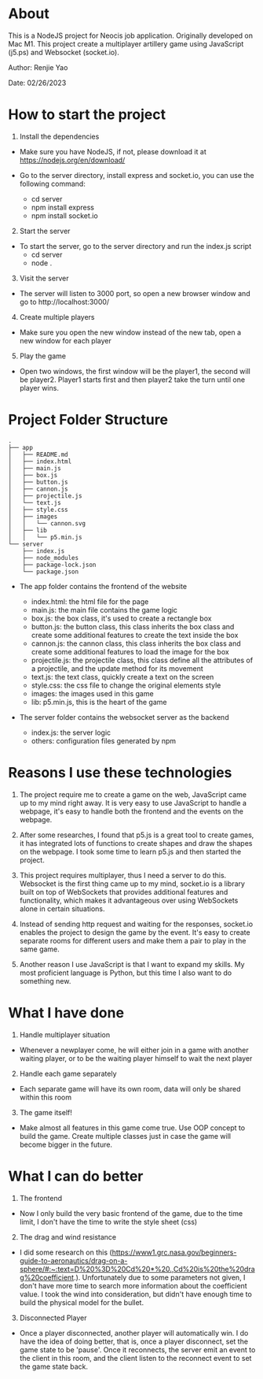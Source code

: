 # About
This is a NodeJS project for Neocis job application. Originally developed on Mac M1. This project create a multiplayer artillery game using JavaScript (j5.ps) and Websocket (socket.io).

Author: Renjie Yao

Date: 02/26/2023

# How to start the project
1. Install the dependencies

- Make sure you have NodeJS, if not, please download it at https://nodejs.org/en/download/

- Go to the server directory, install express and socket.io, you can use the following command:
     - cd server
     - npm install express
     - npm install socket.io
  
2. Start the server

- To start the server, go to the server directory and run the index.js script
  - cd server
  - node .
 
3. Visit the server

- The server will listen to 3000 port, so open a new browser window and go to http://localhost:3000/

4. Create multiple players

- Make sure you open the new window instead of the new tab, open a new window for each player

5. Play the game

- Open two windows, the first window will be the player1, the second will be player2. Player1 starts first and then player2 take the turn until one player wins.

# Project Folder Structure

```
.
├── app
│   ├── README.md
│   ├── index.html
│   ├── main.js
│   ├── box.js
│   ├── button.js
│   ├── cannon.js
│   ├── projectile.js
│   └── text.js
│   ├── style.css
│   ├── images
│   │   └── cannon.svg
│   ├── lib
│   │   └── p5.min.js
└── server
    ├── index.js
    ├── node_modules
    ├── package-lock.json
    └── package.json
```

- The app folder contains the frontend of the website
  - index.html: the html file for the page
  - main.js: the main file contains the game logic
  - box.js: the box class, it's used to create a rectangle box
  - button.js: the button class, this class inherits the box class and create some additional features to create the text inside the box
  - cannon.js: the cannon class, this class inherits the box class and create some additional features to load the image for the box
  - projectile.js: the projectile class, this class define all the attributes of a projectile, and the update method for its movement
  - text.js: the text class, quickly create a text on the screen
  - style.css: the css file to change the original elements style
  - images: the images used in this game
  - lib: p5.min.js, this is the heart of the game
  
- The server folder contains the websocket server as the backend
  - index.js: the server logic
  - others: configuration files generated by npm

# Reasons I use these technologies
1. The project require me to create a game on the web, JavaScript came up to my mind right away. It is very easy to use JavaScript to handle a webpage, it's easy to handle both the frontend and the events on the webpage.

2. After some researches, I found that p5.js is a great tool to create games, it has integrated lots of functions to create shapes and draw the shapes on the webpage. I took some time to learn p5.js and then started the project.

3. This project requires multiplayer, thus I need a server to do this. Websocket is the first thing came up to my mind, socket.io is a library built on top of WebSockets that provides additional features and functionality, which makes it advantageous over using WebSockets alone in certain situations.

4. Instead of sending http request and waiting for the responses, socket.io enables the project to design the game by the event. It's easy to create separate rooms for different users and make them a pair to play in the same game.

5. Another reason I use JavaScript is that I want to expand my skills. My most proficient language is Python, but this time I also want to do something new.

# What I have done

1. Handle multiplayer situation
- Whenever a newplayer come, he will either join in a game with another waiting player, or to be the waiting player himself to wait the next player

2. Handle each game separately
- Each separate game will have its own room, data will only be shared within this room

3. The game itself!
- Make almost all features in this game come true. Use OOP concept to build the game. Create multiple classes just in case the game will become bigger in the future.

# What I can do better

1. The frontend
- Now I only build the very basic frontend of the game, due to the time limit, I don't have the time to write the style sheet (css)

2. The drag and wind resistance
- I did some research on this (https://www1.grc.nasa.gov/beginners-guide-to-aeronautics/drag-on-a-sphere/#:~:text=D%20%3D%20Cd%20*%20.,Cd%20is%20the%20drag%20coefficient.). Unfortunately due to some parameters not given, I don't have more time to search more information about the coefficient value. I took the wind into consideration, but didn't have enough time to build the physical model for the bullet.

3. Disconnected Player
- Once a player disconnected, another player will automatically win. I do have the idea of doing better, that is, once a player disconnect, set the game state to be 'pause'. Once it reconnects, the server emit an event to the client in this room, and the client listen to the reconnect event to set the game state back.
